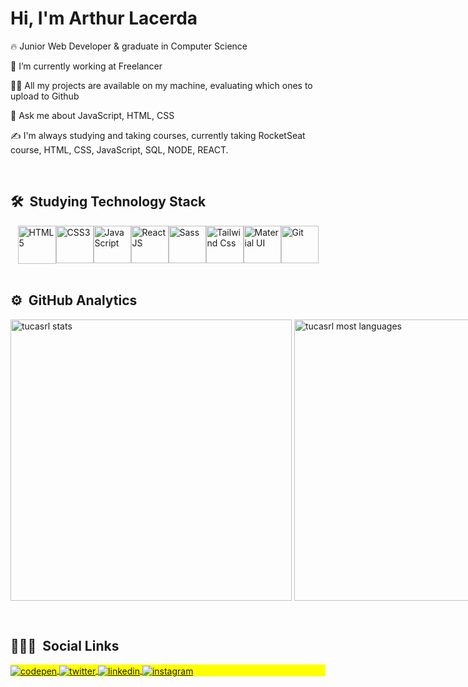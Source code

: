 <h1 align="left">Hi, I'm Arthur Lacerda</h1>
<p align="left"></p>

🔥 Junior Web Developer & graduate in Computer Science

🔭 I’m currently working at Freelancer

👨‍💻 All my projects are available on my machine, evaluating which ones to upload to Github

💬 Ask me about JavaScript, HTML, CSS

✍️ I'm always studying and taking courses, currently taking RocketSeat course, HTML, CSS, JavaScript, SQL, NODE, REACT.

<br>

## 🛠 &nbsp;Studying Technology Stack
<div class="study" style="display:flex; justify-content: center;">
<img src="https://cdn1.iconfinder.com/data/icons/logotypes/32/badge-html-5-512.png" width='61' title='HTML5' />
<img src="https://cdn1.iconfinder.com/data/icons/logotypes/32/badge-css-3-512.png" width='60' title='CSS3'  />
<img src="https://cdn4.iconfinder.com/data/icons/logos-and-brands/512/187_Js_logo_logos-512.png" width='60' title='JavaScript'   />
<img src="https://cdn4.iconfinder.com/data/icons/logos-3/600/React.js_logo-512.png" width="60" title="ReactJS">
<img src="https://cdn4.iconfinder.com/data/icons/logos-and-brands/512/288_Sass_logo-512.png" width='60'  title='Sass' />
<img src="https://camo.githubusercontent.com/80d9ac377b6dd0c688d55145e4a03e28f2b1079e10f69189fc5887724c22c83a/68747470733a2f2f68696768742e696f2f5f6e7578742f696d672f7461696c77696e642e333535383833382e706e67" width='60' title='Tailwind Css'   />
<img src="https://camo.githubusercontent.com/4b9bebf884546cd4759c9ba13324fe468129f8cdc0e6ffd7291f0f70da996c19/68747470733a2f2f696d672e69636f6e73382e636f6d2f636f6c6f722f35302f3030303030302f6d6174657269616c2d75692e706e67" width='60' title='Material UI'   />
<img src="https://pics.freeicons.io/uploads/icons/png/9374299221540553610-512.png" width='60'  title='Git' />
</div>
<br>

## ⚙️ &nbsp;GitHub Analytics

<p align="left" style="display:flex">
<img width="450em" src="https://github-readme-stats.vercel.app/api?username=tucasrl&show_icons=true&theme=vision-friendly-dark" alt="tucasrl stats"/>
&nbsp; &nbsp; &nbsp; &nbsp;
<img width="450em" src="https://github-readme-stats.vercel.app/api/top-langs/?username=tucasrl&layout=compact&theme=vision-friendly-dark" alt="tucasrl most languages"/>
</p>

<br>

## 👨🏽‍🦲 &nbsp;Social Links

<p align="left" style="background:yellow">
<a href="https://codepen.io/tucasrl" target="_blank">
  <img align="center" src="https://img.shields.io/badge/-tucasrl-05122A?style=flat&logo=codepen" alt="codepen"/>
</a>
<a href="https://twitter.com/arthur_srl" target="_blank">
  <img align="center" src="https://img.shields.io/badge/-arthur_srl-05122A?style=flat&logo=twitter" alt="twitter"/>  
</a>
<a href="https://www.linkedin.com/in/arthur-lacerda-4310696a/" target="_blank">
  <img align="center" src="https://img.shields.io/badge/-arthurlacerda-05122A?style=flat&logo=linkedin" alt="linkedin"/>
</a>
<a href="https://www.instagram.com/arthur_arks/" target="_blank">
 <img align="center" src="https://img.shields.io/badge/-arthur_arks-05122A?style=flat&logo=instagram" alt="instagram"/>
</a>
<!--<a href="https://youtube.com/arthurlacerda" target="_blank">
 <img align="center" src="https://img.shields.io/badge/-arthurlacerda-05122A?style=flat&logo=youtube" alt="youtube"/>
</a>-->
</p>
<!--
<img width="500em" src="https://github-readme-twitter-gazf.vercel.app/api?id=arthur_srl&layout=wide&show_reply=on&show_retweet=on" />
-->

<!--
**tucasrl/arthursrlacerda** is a ✨ -_special_- ✨ repository because its `README.md` (this file) appears on your GitHub profile.
-->
